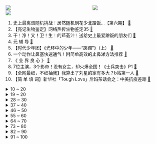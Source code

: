 <div >
	<a style="float:left;width:55%;" href = "https://github.com/anuraghazra/github-readme-stats">
	 <img src = "https://github-readme-stats.vercel.app/api?username=iuuuuuaena&theme=buefy&show_icons=true"/>
	</a>
	<a  style="float:right;width:45%" href = "https://github.com/anuraghazra/github-readme-stats">
	 <img  src="https://github-readme-stats.vercel.app/api/top-langs/?username=anuraghazra&layout=compact"/>
	</a>
	</div>

[![](https://img.shields.io/badge/jxd-@jxdgogogo.xyz-yellowgreen.svg)](https://www.jxdgogogo.xyz)<br>
1. 史上最离谱随机挑战！居然随机到花少北蹭饭...【第六期】 [:link:](//www.bilibili.com/video/BV13T4y1d741) <br>
2. 【亮记生物鉴定】网络热传生物鉴定35 [:link:](//www.bilibili.com/video/BV12T4y1R71Y) <br>
3. 干！净！又！卫！生！的芦荟汁！送给史上最爱蹭饭的朋友们 [:link:](//www.bilibili.com/video/BV1YP4y1L71D) <br>
4. 元 辅 导 [:link:](//www.bilibili.com/video/BV1XF411e7bs) <br>
5. 【时代少年团】《光环中的少年——“踯躅”》（上） [:link:](//www.bilibili.com/video/BV1eP4y1b7Pt) <br>
6. 一个动作让鼻塞快速通气！附简单高效的止鼻涕方法推荐 [:link:](//www.bilibili.com/video/BV1Mu411o7mY) <br>
7. 《 业 界 良 心 》 [:link:](//www.bilibili.com/video/BV1mb4y1h79x) <br>
8. 7位主演，3个影帝！没有女主，却火爆全国！《士兵突击》P1 [:link:](//www.bilibili.com/video/BV1VR4y1n76Q) <br>
9. 【全网最细，不细抽我】我算出了刘星的家有多大？b站第一人 [:link:](//www.bilibili.com/video/BV1Ab4y1a7iY) <br>
10. 【简 单 填 词】新华社「Tough Love」后妈茶话会之：中美抗疫差距 [:link:](//www.bilibili.com/video/BV1oL411g7gS) <br>
<details>
<summary>10 ~ 20</summary>

11. 纳赛尔和苏穗宗是什么关系？【奇葩小国29】 [:link:](//www.bilibili.com/video/BV1934y1m7x4) <br>
12. 为了拍到烟花爆炸中心的画面，我们炸了两台穿越机！ [:link:](//www.bilibili.com/video/BV1434y1o7Fu) <br>
13. 这个游戏出现在21世纪还是过于早了 [:link:](//www.bilibili.com/video/BV1jF411a72T) <br>
14. 当新华社小姐姐用《后妈茶话会》唱出中美抗疫差距 [:link:](//www.bilibili.com/video/BV1bQ4y1Q7Gk) <br>
15. 【诸神黄昏】如何永久告别流氓软件？全网最强流氓软件清除攻略！！！ [:link:](//www.bilibili.com/video/BV1AL4y1z7rv) <br>
16. 116元的小猪佩奇游戏 [:link:](//www.bilibili.com/video/BV1mQ4y1q783) <br>
17. 用300只虾做一碗面！怎么一只虾也看不见？？？ [:link:](//www.bilibili.com/video/BV1QL4y1i7E6) <br>
18. 离家出走半年 ，400万粉不干了！！ [:link:](//www.bilibili.com/video/BV1cf4y137JG) <br>
19. 【600W粉抽奖】感谢大家的支持。 [:link:](//www.bilibili.com/video/BV1kv411u7gn) <br>
</details>
<details>
<summary>19 ~ 20</summary>

20. 【4K60FPS】共和时代《Counting Stars》核能现场！一起来数星星吧！ [:link:](//www.bilibili.com/video/BV1YP4y1L7mW) <br>
21. 这也有人做？你可能没看过的小众视频类型大赏！ [:link:](//www.bilibili.com/video/BV1W34y1o7BQ) <br>
22. 《原神》角色演示-「托马：烈火捍御」 [:link:](//www.bilibili.com/video/BV1KQ4y1S7WS) <br>
23. 学琴时长：1秒 vs 10年 [:link:](//www.bilibili.com/video/BV1Lq4y1R7T4) <br>
24. 【英雄联盟】梦龙乐队 x双城之战全球主题曲《Enemy》 MV [:link:](//www.bilibili.com/video/BV15F411e7L8) <br>
25. 探访全球最贵牛排，黄金战斧！！10000元一块的牛排什么味道？ [:link:](//www.bilibili.com/video/BV1cR4y1n72n) <br>
26. 【鸡蛋灌饼】这个就叫做专业！！！ [:link:](//www.bilibili.com/video/BV1hQ4y1q79h) <br>
27. 帅小伙《 高 端 料 理 》 [:link:](//www.bilibili.com/video/BV1QF411e72P) <br>
28. 这不是PPT技术，是PPT魔术吧 [:link:](//www.bilibili.com/video/BV1Pq4y1R7xu) <br>
</details>
<details>
<summary>28 ~ 30</summary>

29. 黄金时间播放轰炸他国画面？从未见过如此___ [:link:](//www.bilibili.com/video/BV1P34y1U7b1) <br>
30. 厦大｜我用虚高的分数线买了四年浪漫 [:link:](//www.bilibili.com/video/BV1Mb4y1a7pv) <br>
31. 当老师在几百人的数学课上放我的视频 [:link:](//www.bilibili.com/video/BV1sq4y1G7sC) <br>
32. 后厨全是泰国人？原汁原味的东南亚菜【怎么这么值ep33-泰廊】 [:link:](//www.bilibili.com/video/BV19L4y1i7uF) <br>
33. 职场饭局生存法则｜商务宴请全流程演示 [:link:](//www.bilibili.com/video/BV1w3411k7iA) <br>
34. 【每天一遍, 想不瘦都难!】30分钟站立无跑跳有氧暴汗燃脂操, 新手/大基数友好（韩小四） [:link:](//www.bilibili.com/video/BV1jF411e7KS) <br>
35. 那年大家十五十六岁，演奏了《打上花火》 [:link:](//www.bilibili.com/video/BV1cf4y1u7hg) <br>
36. 【野王养蛊】和流氓软件斗智斗勇是一种什么体验！ [:link:](//www.bilibili.com/video/BV1RL411g7fQ) <br>
37. 20万买我女儿的命，我该怎么办？在线等.... [:link:](//www.bilibili.com/video/BV13r4y1C7SJ) <br>
</details>
<details>
<summary>37 ~ 40</summary>

38. “它长得好有礼貌啊！” [:link:](//www.bilibili.com/video/BV14u411o74y) <br>
39. 这个游戏把我的嗓子都吓哑了！！ [:link:](//www.bilibili.com/video/BV16r4y117EM) <br>
40. 汤姆：法庭上禁止0元购！！！ [:link:](//www.bilibili.com/video/BV1UQ4y1U7gw) <br>
41. 【刘谦魔术课】我收到了这个⋯ [:link:](//www.bilibili.com/video/BV1Zb4y1h7d3) <br>
42. ⚡本 草 纲 目⚡ [:link:](//www.bilibili.com/video/BV1zv411u7qA) <br>
43. 【井上正大】帝 骑 0 元 购 [:link:](//www.bilibili.com/video/BV1NL4y1z7aD) <br>
44. 高中生的作词能力有多强 [:link:](//www.bilibili.com/video/BV1qL4y1i7We) <br>
45. 【越来越离谱系列二】《头号玩家》 [:link:](//www.bilibili.com/video/BV1aU4y1u7Mq) <br>
46. LOL手游符文最骚用法！绿灯侠联盟！【罗汉鬼套路】 [:link:](//www.bilibili.com/video/BV1mq4y1G7wQ) <br>
</details>
<details>
<summary>46 ~ 50</summary>

47. 这些年的经历是如此难忘，这是一位粉丝剪辑，谢谢粉丝花时间制作 [:link:](//www.bilibili.com/video/BV1C34y1o7FG) <br>
48. 这要是能火！我就做满汉全席！ [:link:](//www.bilibili.com/video/BV1NU4y1g76Y) <br>
49. 金箔里面真的有黄金吗？化身炼金师给大家看看我又怎么亏的 [:link:](//www.bilibili.com/video/BV1bv411u7Lv) <br>
50. 【真·后续】校 长 室 !  0 元 变！ [:link:](//www.bilibili.com/video/BV1YT4y1R79T) <br>
51. 【原地去势级】不要笑挑战，吃饭喝水慎入！笑岔气一概不负责！ [:link:](//www.bilibili.com/video/BV1EU4y1c7XL) <br>
52. 骂皇帝骂到被皇帝点赞是什么人才？【课本猛男06】 [:link:](//www.bilibili.com/video/BV1kQ4y1q7B7) <br>
53. 中国人不骗中国人是什么梗【梗指南】 [:link:](//www.bilibili.com/video/BV1X3411r7PN) <br>
54. 危！用真水替换假水…女友没发现直接泼丈母娘衣服上了！ [:link:](//www.bilibili.com/video/BV1nQ4y1Q7ee) <br>
55. 肘，跟我进屋 [:link:](//www.bilibili.com/video/BV1bq4y1R7K4) <br>
</details>
<details>
<summary>55 ~ 60</summary>

56. 孟美岐就是喜欢别人的男朋友！！！ [:link:](//www.bilibili.com/video/BV1cu411o7Zo) <br>
57. 这才是我真正向往的生活 [:link:](//www.bilibili.com/video/BV1zL4y1i7kc) <br>
58. 几天后 我会拥有世界上第一张电竞床（看完这个视频 或许会治愈你） [:link:](//www.bilibili.com/video/BV1zU4y1u7oN) <br>
59. 身陷险境！关键人物居然是李逍遥？！国产古装大戏《琅琊榜》第七期 [:link:](//www.bilibili.com/video/BV1oT4y1R77Y) <br>
60. 电影最TOP：一口气看完《007》系列（24部正传+2部外传） [:link:](//www.bilibili.com/video/BV1q44y1v7ea) <br>
61. 【INTO1 刘彰 x 反派初始化】原创曲《潘洛斯》燃炸登场！为爱发电⚡️ [:link:](//www.bilibili.com/video/BV1rQ4y1q7p9) <br>
62. “心心念念 不忘翩翩” 公孙离新国风舞！一起来欣赏阿离姐姐的绝美舞姿！ [:link:](//www.bilibili.com/video/BV1bq4y1R7DH) <br>
63. 外国网友无法理解：“中国人为什么那么爱国？！！” [:link:](//www.bilibili.com/video/BV16L411g7y5) <br>
64. “这就是顶级玩家吗！” [:link:](//www.bilibili.com/video/BV1w3411k7eE) <br>
</details>
<details>
<summary>64 ~ 70</summary>

65. 百变马丁（原马丁的早晨）第二季 [:link:](//www.bilibili.com/video/BV1Kq4y1V7Z3) <br>
66. 给阿离一分钟，让你沦陷。 [:link:](//www.bilibili.com/video/BV1Ku411o7bU) <br>
67. 我把校运会拍成了CCTV5 [:link:](//www.bilibili.com/video/BV1HP4y1L78G) <br>
68. 羊 超 越 [:link:](//www.bilibili.com/video/BV19Q4y1U7aM) <br>
69. 试玩米哈游新作! 《崩坏: 星穹铁道》首测体验报告！ [:link:](//www.bilibili.com/video/BV1eF411e791) <br>
70. 功夫牛人，挑战徒手撕砖，臂力惊人 [:link:](//www.bilibili.com/video/BV1MT4y1d71z) <br>
71. 【啊粥】人民的名义08：沙瑞金的领导力到底有多强？ [:link:](//www.bilibili.com/video/BV1mQ4y1q74j) <br>
72. 天冷贴秋膘,吃一锅油滋滋的东北烤肉,老板热情似火,把我整不会了~无广试吃员/美食探店 [:link:](//www.bilibili.com/video/BV1uL4y1z7kY) <br>
73. 整理了4种常用淀粉的区别用法，一起来补充吧！ [:link:](//www.bilibili.com/video/BV1Zq4y1G7nT) <br>
</details>
<details>
<summary>73 ~ 80</summary>

74. 当我用女声去鬼屋给模仿我的npc上一课 [:link:](//www.bilibili.com/video/BV1wh41187vG) <br>
75. 球状puzzle，十级难度 [:link:](//www.bilibili.com/video/BV16Q4y1q7dA) <br>
76. 张国伟传：从世界第二到被骂退役，这10年他到底经历了什么？ [:link:](//www.bilibili.com/video/BV1234y1m7z8) <br>
77. 超过1000万个方块，在地图上播放零元购！！ [:link:](//www.bilibili.com/video/BV1f44y1v7rW) <br>
78. 姜还是老的辣 [:link:](//www.bilibili.com/video/BV1o3411r7XX) <br>
79. 这……这也太可爱了吧！ [:link:](//www.bilibili.com/video/BV1hh411875C) <br>
80. 崇皇时王桌面版 [:link:](//www.bilibili.com/video/BV1Gr4y11779) <br>
81. “祖传古画”《骑鲲逍遥游》请网友鉴赏~ [:link:](//www.bilibili.com/video/BV1c34y1U7Nr) <br>
82. EDG如何战胜GEN？60场录像130多个眼位带你剖析GEN [:link:](//www.bilibili.com/video/BV1bQ4y1q7Ja) <br>
</details>
<details>
<summary>82 ~ 90</summary>

83. 天冷了，吃点热乎饭。出门在外就是对付。 [:link:](//www.bilibili.com/video/BV1Z3411r7QG) <br>
84. 《第一炉香》：舔狗是没有好下场的！ [:link:](//www.bilibili.com/video/BV1hq4y1G7qw) <br>
85. “我敲！把女友名字纹身上，分手了...”柳州警方打击鬼火犯罪 [:link:](//www.bilibili.com/video/BV1pr4y117hc) <br>
86. 五花肉蘸糖吃？英国公婆因为甜还是咸吵起来了！ [:link:](//www.bilibili.com/video/BV1DL4y1B7iG) <br>
87. 为什么要学历史？这是一位普通历史系学生的答案 [:link:](//www.bilibili.com/video/BV1BT4y1R7eZ) <br>
88. 历时半年!玩家自制LOL特效短片！ [:link:](//www.bilibili.com/video/BV1d44y1v7sp) <br>
89. 德国公婆的朋友来家做客吃中式烤肉！六眼震惊！狂拍照停不下来！ [:link:](//www.bilibili.com/video/BV1qf4y1M7fP) <br>
90. 【MC短片】我的世界：真正的和平模式 - 来自末地的朋友 [:link:](//www.bilibili.com/video/BV1Bq4y1G7wM) <br>
91. 靠谱盘点140:破而后立！EDG队史首次进入四强，LCK:准备好接受围剿了吗？ [:link:](//www.bilibili.com/video/BV1zT4y1R7Qd) <br>
</details>
<details>
<summary>91 ~ 100</summary>

92. 美国医生：这是17世纪的拔牙术！（挥棒 [:link:](//www.bilibili.com/video/BV1AL4y1z7B7) <br>
93. 给来蹭饭的朋友整个8米拉丝年糕瀑布锅，吃完都赖着不走了。 [:link:](//www.bilibili.com/video/BV1yL4y1i73d) <br>
94. 【那些令人难忘的BOSS战】第三十九集·猎天使魔女2·篇 [:link:](//www.bilibili.com/video/BV1bu411o7PH) <br>
95. 【傻fufu】ばんばん!ばばーん! [:link:](//www.bilibili.com/video/BV1yb4y1b7Bx) <br>
96. 【原神】胡桃爆率翻倍！2套方案，最低成本抽取胡桃 [:link:](//www.bilibili.com/video/BV1rL4y1i71M) <br>
97. 当你五秒「不移动视角」就会输掉比赛！！ [:link:](//www.bilibili.com/video/BV1sU4y1c7qo) <br>
98. 当你合成出的武器和工具是残缺的！ [:link:](//www.bilibili.com/video/BV1zq4y1G73k) <br>
99. 这 年 头 ，连 神 仙 都 内 卷 成 这 样 了 ？！ [:link:](//www.bilibili.com/video/BV1bq4y1R7nZ) <br>
100. 终于轮到我仁！拜仁慕尼黑正式入驻B站 [:link:](//www.bilibili.com/video/BV19u411d75k) <br>
</details>

